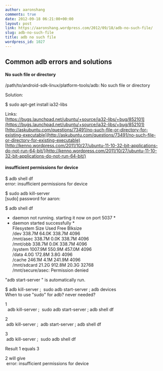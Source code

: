 ```yaml
---
author: aaronshang
comments: true
date: 2012-09-18 06:21:00+00:00
layout: post
link: https://aaronshang.wordpress.com/2012/09/18/adb-no-such-file/
slug: adb-no-such-file
title: adb no such file
wordpress_id: 1027
---
```


## **Common adb errors and solutions**

  


#### **No such file or directory**

  
/path/to/android-sdk-linux/platform-tools/adb: No such file or directory

  
Solution:  


$ sudo apt-get install ia32-libs

  
Links:  
[https://bugs.launchpad.net/ubuntu/+source/ia32-libs/+bug/852101](https://bugs.launchpad.net/ubuntu/+source/ia32-libs/+bug/852101)  
[http://askubuntu.com/questions/73491/no-such-file-or-directory-for-existing-executable](http://askubuntu.com/questions/73491/no-such-file-or-directory-for-existing-executable)  
[http://kenno.wordpress.com/2011/10/27/ubuntu-11-10-32-bit-applications-do-not-run-64-bit/](http://kenno.wordpress.com/2011/10/27/ubuntu-11-10-32-bit-applications-do-not-run-64-bit/)  
  
  
  


#### insufficient permissions for device

  
$ adb shell df  
error: insufficient permissions for device  
  
$ sudo adb kill-server  
[sudo] password for aaron:   
  
$ adb shell df  
* daemon not running. starting it now on port 5037 *  
* daemon started successfully *  
Filesystem               Size     Used     Free   Blksize  
/dev                   338.7M    64.0K   338.7M   4096  
/mnt/asec              338.7M     0.0K   338.7M   4096  
/mnt/obb               338.7M     0.0K   338.7M   4096  
/system               1007.9M   550.9M   457.0M   4096  
/data                    4.0G   172.8M     3.8G   4096  
/cache                 246.1M     4.1M   241.9M   4096  
/mnt/sdcard             21.2G   912.8M    20.3G   32768  
/mnt/secure/asec: Permission denied  
  
  
"adb start-server " is automatically run.  
  
$ adb kill-server ;  sudo adb start-server ; adb devices  
When to use "sudo" for adb? never needed?  
  
1  
  adb kill-server ;  sudo adb start-server ; adb shell df  
  
2  
 adb kill-server ;  adb start-server ; adb shell df  
  
3  
 adb kill-server ;  sudo adb shell df  
  
Result 1 equals 3  
  
2 will give  
 error: insufficient permissions for device  
  

